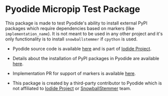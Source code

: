 Pyodide Micropip Test Package
=============================

This package is made to test Pyodide's ability to install external PyPI packages which require dependencies based on markers (like `implementation_name`). It is not meant to be used in any other project and it's only functionality is to install `snowballstemmer` if `cpython` is used.

* Pyodide source code is available [here][link-pyodide] and is part of [Iodide Project][link-iodide].

* Details about the installation of PyPI packages in Pyodide are available [here][link-pypi-packages].

* Implementation PR for support of markers is available [here][link-markers-pr].

* This package is created by a third-party contributor to Pyodide which is not affiliated to [Iodide Project][link-iodide] or [SnowballStemmer][link-snowballstemmer] team.

[link-pyodide]: https://github.com/iodide-project/pyodide/
[link-iodide]: https://github.com/iodide-project/
[link-snowballstemmer]: https://snowballstem.org/
[link-pypi-packages]: https://github.com/iodide-project/pyodide/blob/master/docs/pypi.md
[link-markers-pr]: https://github.com/iodide-project/pyodide/pull/528
